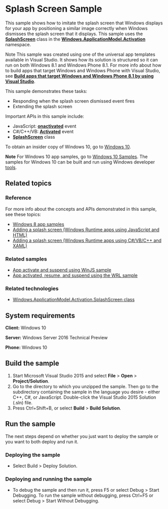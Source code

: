 <!---
  category: ControlsLayoutAndText 
--->

# Splash Screen Sample

This sample shows how to imitate the splash screen that Windows displays for your app by positioning a similar image correctly when Windows dismisses the splash screen that it displays. This sample uses the [**SplashScreen**](http://msdn.microsoft.com/library/windows/apps/br224763) class in the [**Windows.ApplicationModel.Activation**](http://msdn.microsoft.com/library/windows/apps/br224766) namespace.

Note  This sample was created using one of the universal app templates available in Visual Studio. It shows how its solution is structured so it can run on both Windows 8.1 and Windows Phone 8.1. For more info about how to build apps that target Windows and Windows Phone with Visual Studio, see [**Build apps that target Windows and Windows Phone 8.1 by using Visual Studio**](http://msdn.microsoft.com/library/windows/apps/dn609832).

This sample demonstrates these tasks:

-   Responding when the splash screen dismissed event fires
-   Extending the splash screen

Important APIs in this sample include:

-   JavaScript: [**onactivated**](http://msdn.microsoft.com/library/windows/apps/br212679) event
-   C#/C++/VB: [**Activated**](http://msdn.microsoft.com/library/windows/apps/br225018) event 
-   [**SplashScreen**](http://msdn.microsoft.com/library/windows/apps/br224763) class

To obtain an insider copy of Windows 10, go to [Windows 10](http://insider.windows.com). 

**Note**  For Windows 10 app samples, go to  [Windows 10 Samples](https://github.com/Microsoft/Windows-universal-samples). The samples for Windows 10 can be built and run using Windows developer [tools](https://developer.windows.com).

## Related topics

### Reference
For more info about the concepts and APIs demonstrated in this sample, see these topics:

- [Windows 8 app samples](http://go.microsoft.com/fwlink/p/?LinkID=227694)
- [Adding a splash screen (Windows Runtime apps using JavaScript and HTML)](http://msdn.microsoft.com/library/windows/apps/hh465332) 
- [Adding a splash screen (Windows Runtime apps using C#/VB/C++ and XAML)](http://msdn.microsoft.com/library/windows/apps/hh465331) 

### Related samples
- [App activate and suspend using WinJS sample](http://go.microsoft.com/fwlink/p/?linkid=231617)
- [App activated, resume, and suspend using the WRL sample](http://go.microsoft.com/fwlink/p/?linkid=231474)

### Related technologies
- [Windows.ApplicationModel.Activation.SplashScreen class](http://msdn.microsoft.com/library/windows/apps/br224763)

## System requirements

**Client:** Windows 10

**Server:** Windows Server 2016 Technical Preview

**Phone:** Windows 10

## Build the sample

1. Start Microsoft Visual Studio 2015 and select **File** \> **Open** \> **Project/Solution**.
2. Go to the directory to which you unzipped the sample. Then go to the subdirectory containing the sample in the language you desire - either C++, C#, or JavaScript. Double-click the Visual Studio 2015 Solution (.sln) file. 
3. Press Ctrl+Shift+B, or select **Build** \> **Build Solution**. 

## Run the sample

The next steps depend on whether you just want to deploy the sample or you want to both deploy and run it.

### Deploying the sample

- Select Build > Deploy Solution. 

### Deploying and running the sample

- To debug the sample and then run it, press F5 or select Debug >  Start Debugging. To run the sample without debugging, press Ctrl+F5 or select Debug > Start Without Debugging. 
